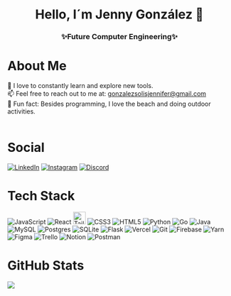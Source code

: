 <h1 align="center"><b>Hello, I´m Jenny González </b> 👋</h1>
<h3 align="center"> ✨Future Computer Engineering✨</h3>

# About Me
🌱 I love to constantly learn and explore new tools.<br>
📫 Feel free to reach out to me at: [gonzalezsolisjennifer@gmail.com](mailto:gonzalezsolisjennifer@gmail.com)<br>
🌸 Fun fact: Besides programming, I love the beach and doing outdoor activities.<br>
<br>

# Social
<a href="https://www.linkedin.com/in/jennifer-gonzalez-263b66265/" target="_blank"><img src="https://img.shields.io/badge/LinkedIn-%230077B5.svg?&style=flat-square&logo=linkedin&logoColor=white" alt="LinkedIn"></a>
<a href="https://www.instagram.com/jenni__gs/" target="_blank"><img src="https://img.shields.io/badge/Instagram-%23E4405F.svg?&style=flat-square&logo=instagram&logoColor=white" alt="Instagram"></a>
[![Discord](https://img.shields.io/badge/Discord-%237289DA.svg?logo=discord&logoColor=white)](https://discord.gg/jennygs)

# Tech Stack
![JavaScript](https://img.shields.io/badge/javascript-%23323330.svg?style=for-the-badge&logo=javascript&logoColor=%23F7DF1E) ![React](https://img.shields.io/badge/react-%2320232a.svg?style=for-the-badge&logo=react&logoColor=%2361DAFB) <a href="#"><img alt="TailWind" src="https://img.shields.io/badge/TailWind%20-%23013243.svg?logo=tailwind css&logoColor=white" style="height: 28px;"></a> ![CSS3](https://img.shields.io/badge/css3-%231572B6.svg?style=for-the-badge&logo=css3&logoColor=white) ![HTML5](https://img.shields.io/badge/html5-%23E34F26.svg?style=for-the-badge&logo=html5&logoColor=white) ![Python](https://img.shields.io/badge/python-3670A0?style=for-the-badge&logo=python&logoColor=ffdd54)  ![Go](https://img.shields.io/badge/Go-00ADD8?style=for-the-badge&logo=go&logoColor=white) ![Java](https://img.shields.io/badge/Java-ED8B00?style=for-the-badge&logo=openjdk&logoColor=white) ![MySQL](	https://img.shields.io/badge/MySQL-00000F?style=for-the-badge&logo=mysql&logoColor=white) ![Postgres](https://img.shields.io/badge/postgres-%23316192.svg?style=for-the-badge&logo=postgresql&logoColor=white)  ![SQLite](https://img.shields.io/badge/SQLite-07405E?style=for-the-badge&logo=sqlite&logoColor=white) ![Flask](https://img.shields.io/badge/Flask-000000?style=for-the-badge&logo=flask&logoColor=white) ![Vercel](https://img.shields.io/badge/Vercel-000000?style=for-the-badge&logo=vercel&logoColor=white) ![Git](https://img.shields.io/badge/GIT-E44C30?style=for-the-badge&logo=git&logoColor=white) ![Firebase](https://img.shields.io/badge/firebase-%23039BE5.svg?style=for-the-badge&logo=firebase)  ![Yarn](https://img.shields.io/badge/yarn-%232C8EBB.svg?style=for-the-badge&logo=yarn&logoColor=white)  ![Figma](https://img.shields.io/badge/figma-%23F24E1E.svg?style=for-the-badge&logo=figma&logoColor=white)  ![Trello](https://img.shields.io/badge/Trello-0052CC?style=for-the-badge&logo=trello&logoColor=white) ![Notion](https://img.shields.io/badge/Notion-%23000000.svg?style=for-the-badge&logo=notion&logoColor=white) ![Postman](https://img.shields.io/badge/Postman-FF6C37?style=for-the-badge&logo=postman&logoColor=white)

# GitHub Stats
![](https://github-readme-stats.vercel.app/api/top-langs/?username=JennyGS23&theme=tokyonight&hide_border=false&include_all_commits=false&count_private=false&layout=compact)



